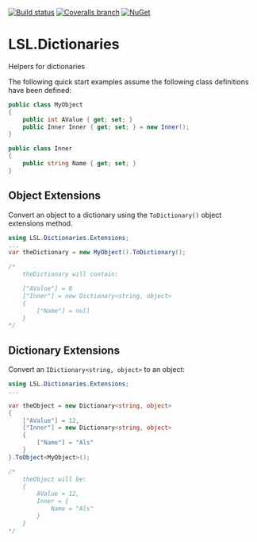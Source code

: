 [![Build status](https://img.shields.io/appveyor/ci/alunacjones/lsl-dictionaries.svg)](https://ci.appveyor.com/project/alunacjones/lsl-dictionaries)
[![Coveralls branch](https://img.shields.io/coverallsCoverage/github/alunacjones/LSL.Dictionaries)](https://coveralls.io/github/alunacjones/LSL.Dictionaries)
[![NuGet](https://img.shields.io/nuget/v/LSL.Dictionaries.svg)](https://www.nuget.org/packages/LSL.Dictionaries/)

# LSL.Dictionaries

Helpers for dictionaries

The following quick start examples assume the following class definitions have been defined:

```csharp
public class MyObject
{
    public int AValue { get; set; }
    public Inner Inner { get; set; } = new Inner();
}

public class Inner
{
    public string Name { get; set; }
}
```
## Object Extensions

Convert an object to a dictionary using the `ToDictionary()` object extensions method.

```csharp { data-fiddle="JWV0iK" }
using LSL.Dictionaries.Extensions;
...
var theDictionary = new MyObject().ToDictionary();

/*
    theDictionary will contain:

    ["AValue"] = 0
    ["Inner"] = new Dictionary<string, object>
    {
        ["Name"] = null
    }
*/
```

## Dictionary Extensions

Convert an `IDictionary<string, object>` to an object:

```csharp { data-fiddle="jQIAC7" } 
using LSL.Dictionaries.Extensions;
...

var theObject = new Dictionary<string, object>
{
    ["AValue"] = 12,
    ["Inner"] = new Dictionary<string, object>
    {
        ["Name"] = "Als"
    }
}.ToObject<MyObject>();

/*
    theObject will be:
    {
        AValue = 12,
        Inner = {
            Name = "Als"
        }
    }
*/
```

